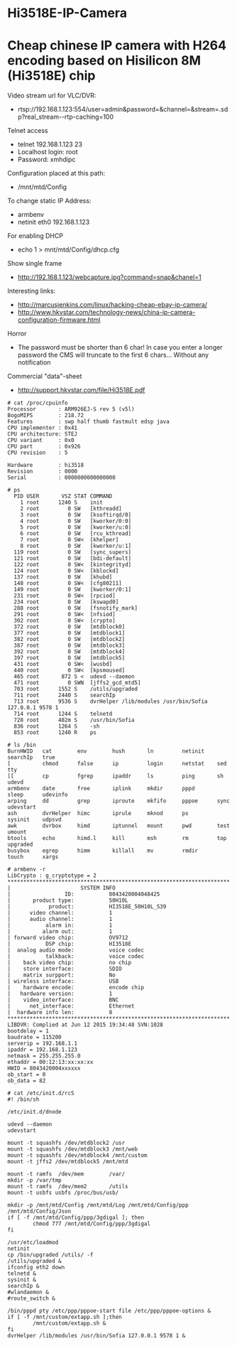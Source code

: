# Hi3518E-IP-Camera

# Cheap chinese IP camera with H264 encoding based on Hisilicon 8M (Hi3518E) chip

Video stream url for VLC/DVR:
  * rtsp://192.168.1.123:554/user=admin&password=&channel=&stream=.sdp?real_stream--rtp-caching=100

Telnet access
  * telnet 192.168.1.123 23
  * Localhost login: root
  * Password: xmhdipc

Configuration placed at this path:
  * /mnt/mtd/Config

To change static IP Address:
  * armbenv
  * netinit eth0 192.168.1.123

For enabling DHCP
  * echo 1 > mnt/mtd/Config/dhcp.cfg

Show single frame
  * http://192.168.1.123/webcapture.jpg?command=snap&chanel=1

Interesting links:
  * http://marcusjenkins.com/linux/hacking-cheap-ebay-ip-camera/
  * http://www.hkvstar.com/technology-news/china-ip-camera-configuration-firmware.html

Horror
  * The password must be shorter than 6 char!
    In case you enter a longer password the CMS will truncate to the first 6 chars... Without any notification

Commercial "data"-sheet
  * http://support.hkvstar.com/file/Hi3518E.pdf


```
# cat /proc/cpuinfo
Processor       : ARM926EJ-S rev 5 (v5l)
BogoMIPS        : 218.72
Features        : swp half thumb fastmult edsp java
CPU implementer : 0x41
CPU architecture: 5TEJ
CPU variant     : 0x0
CPU part        : 0x926
CPU revision    : 5

Hardware        : hi3518
Revision        : 0000
Serial          : 0000000000000000
```


```
# ps
  PID USER       VSZ STAT COMMAND
    1 root      1240 S    init
    2 root         0 SW   [kthreadd]
    3 root         0 SW   [ksoftirqd/0]
    4 root         0 SW   [kworker/0:0]
    5 root         0 SW   [kworker/u:0]
    6 root         0 SW   [rcu_kthread]
    7 root         0 SW<  [khelper]
    8 root         0 SW   [kworker/u:1]
  119 root         0 SW   [sync_supers]
  121 root         0 SW   [bdi-default]
  122 root         0 SW<  [kintegrityd]
  124 root         0 SW<  [kblockd]
  137 root         0 SW   [khubd]
  148 root         0 SW<  [cfg80211]
  149 root         0 SW   [kworker/0:1]
  231 root         0 SW<  [rpciod]
  234 root         0 SW   [kswapd0]
  288 root         0 SW   [fsnotify_mark]
  291 root         0 SW<  [nfsiod]
  302 root         0 SW<  [crypto]
  372 root         0 SW   [mtdblock0]
  377 root         0 SW   [mtdblock1]
  382 root         0 SW   [mtdblock2]
  387 root         0 SW   [mtdblock3]
  392 root         0 SW   [mtdblock4]
  397 root         0 SW   [mtdblock5]
  431 root         0 SW<  [wusbd]
  440 root         0 SW<  [kpsmoused]
  465 root       872 S <  udevd --daemon
  471 root         0 SWN  [jffs2_gcd_mtd5]
  703 root      1552 S    /utils/upgraded
  711 root      2440 S    searchIp
  713 root      9536 S    dvrHelper /lib/modules /usr/bin/Sofia 127.0.0.1 9578 1
  714 root      1244 S    telnetd
  728 root      482m S    /usr/bin/Sofia
  836 root      1264 S    -sh
  853 root      1240 R    ps
```


```
# ls /bin
BurnHWID   cat        env        hush       ln         netinit    searchIp   true
[          chmod      false      ip         login      netstat    sed        tty
[[         cp         fgrep      ipaddr     ls         ping       sh         udevd
armbenv    date       free       iplink     mkdir      pppd       sleep      udevinfo
arping     dd         grep       iproute    mkfifo     pppoe      sync       udevstart
ash        dvrHelper  himc       iprule     mknod      ps         sysinit    udpsvd
awk        dvrbox     himd       iptunnel   mount      pwd        test       umount
btools     echo       himd.l     kill       msh        rm         top        upgraded
busybox    egrep      himm       killall    mv         rmdir      touch      xargs
```

```
# armbenv -r
LibCrypto : g_cryptotype = 2
**********************************************************************
|                      SYSTEM INFO
|                 ID:           8043420004048425
|       product type:           50H10L
|            product:           HI3518E_50H10L_S39
|      video channel:           1
|      audio channel:           1
|           alarm in:           1
|          alarm out:           1
| forward video chip:           OV9712
|           DSP chip:           HI3518E
|  analog audio mode:           voice codec
|           talkback:           voice codec
|    back video chip:           no chip
|    store interface:           SDIO
|    matrix surpport:           No
| wireless interface:           USB
|    hardware encode:           encode chip
|   hardware version:           1
|    video_interface:           BNC
|      net_interface:           Ethernet
|  hardware info len:           8
**********************************************************************
LIBDVR: Complied at Jun 12 2015 19:34:48 SVN:1028
bootdelay = 1
baudrate = 115200
serverip = 192.168.1.1
ipaddr = 192.168.1.123
netmask = 255.255.255.0
ethaddr = 00:12:13:xx:xx:xx
HWID = 8043420004xxxxxx
ob_start = 0
ob_data = 82
```


```
# cat /etc/init.d/rcS
#! /bin/sh

/etc/init.d/dnode

udevd --daemon
udevstart

mount -t squashfs /dev/mtdblock2 /usr
mount -t squashfs /dev/mtdblock3 /mnt/web
mount -t squashfs /dev/mtdblock4 /mnt/custom
mount -t jffs2 /dev/mtdblock5 /mnt/mtd

mount -t ramfs  /dev/mem        /var/
mkdir -p /var/tmp
mount -t ramfs  /dev/mem2       /utils
mount -t usbfs usbfs /proc/bus/usb/

mkdir -p /mnt/mtd/Config /mnt/mtd/Log /mnt/mtd/Config/ppp /mnt/mtd/Config/Json
if [ -f /mnt/mtd/Config/ppp/3gdigal ]; then
        chmod 777 /mnt/mtd/Config/ppp/3gdigal
fi

/usr/etc/loadmod
netinit
cp /bin/upgraded /utils/ -f
/utils/upgraded &
ifconfig eth2 down
telnetd &
sysinit &
searchIp &
#wlandaemon &
#route_switch &

/bin/pppd pty /etc/ppp/pppoe-start file /etc/ppp/pppoe-options &
if [ -f /mnt/custom/extapp.sh ];then
        /mnt/custom/extapp.sh &
fi
dvrHelper /lib/modules /usr/bin/Sofia 127.0.0.1 9578 1 &
```


